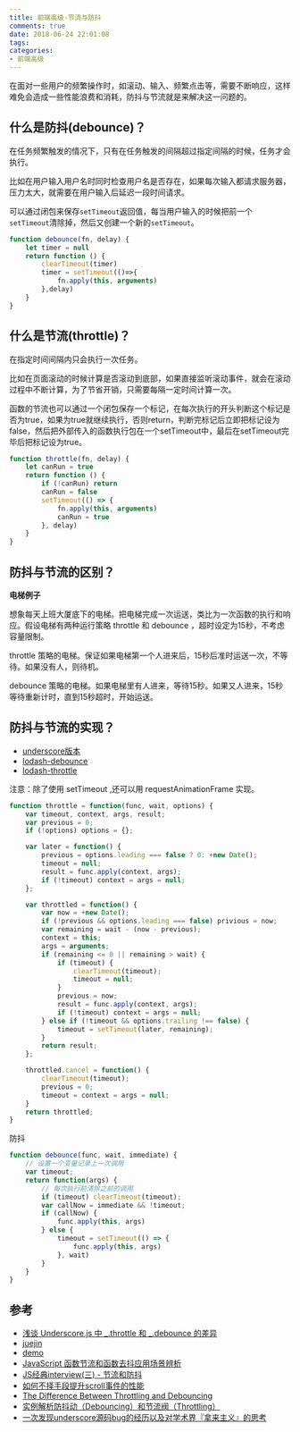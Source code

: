 ```yaml
---
title: 前端高级-节流与防抖
comments: true
date: 2018-06-24 22:01:08
tags:
categories:
- 前端高级
---
```


在面对一些用户的频繁操作时，如滚动、输入、频繁点击等，需要不断响应，这样难免会造成一些性能浪费和消耗，防抖与节流就是来解决这一问题的。
<!--more-->

## 什么是防抖(debounce)？

在任务频繁触发的情况下，只有在任务触发的间隔超过指定间隔的时候，任务才会执行。

比如在用户输入用户名时同时检查用户名是否存在，如果每次输入都请求服务器，压力太大，就需要在用户输入后延迟一段时间请求。

可以通过闭包来保存`setTimeout`返回值，每当用户输入的时候把前一个`setTimeout`清除掉，然后又创建一个新的`setTimeout`。

```js
function debounce(fn, delay) {
    let timer = null
    return function () {
        clearTimeout(timer)
        timer = setTimeout(()=>{
            fn.apply(this, arguments)
        },delay)
    }
}
```

## 什么是节流(throttle)？

在指定时间间隔内只会执行一次任务。

比如在页面滚动的时候计算是否滚动到底部，如果直接监听滚动事件，就会在滚动过程中不断计算，为了节省开销，只需要每隔一定时间计算一次。

函数的节流也可以通过一个闭包保存一个标记，在每次执行的开头判断这个标记是否为true，如果为true就继续执行，否则return，判断完标记后立即把标记设为false，然后把外部传入的函数执行包在一个setTimeout中，最后在setTimeout完毕后把标记设为true。

```js
function throttle(fn, delay) {
    let canRun = true
    return function () {
        if (!canRun) return 
        canRun = false
        setTimeout(() => {
            fn.apply(this, arguments)
            canRun = true
        }, delay)
    }
}
```

## 防抖与节流的区别？

**电梯例子**

想象每天上班大厦底下的电梯。把电梯完成一次运送，类比为一次函数的执行和响应。假设电梯有两种运行策略 throttle 和 debounce ，超时设定为15秒，不考虑容量限制。

throttle 策略的电梯。保证如果电梯第一个人进来后，15秒后准时运送一次，不等待。如果没有人，则待机。

debounce 策略的电梯。如果电梯里有人进来，等待15秒。如果又人进来，15秒等待重新计时，直到15秒超时，开始运送。

## 防抖与节流的实现？

- [underscore版本](https://github.com/jashkenas/underscore/blob/master/underscore.js)
- [lodash-debounce](https://github.com/lodash/lodash/blob/master/debounce.js)
- [lodash-throttle](https://github.com/lodash/lodash/blob/master/throttle.js)

注意：除了使用 setTimeout ,还可以用 requestAnimationFrame 实现。

```js
function throttle = function(func, wait, options) {
    var timeout, context, args, result;
    var previous = 0;
    if (!options) options = {};

    var later = function() {
        previous = options.leading === false ? 0: +new Date();
        timeout = null;
        result = func.apply(context, args);
        if (!timeout) context = args = null;
    };

    var throttled = function() {
        var now = +new Date();
        if (!previous && options.leading === false) privious = now;
        var remaining = wait - (now - previous);
        context = this;
        args = arguments;
        if (remaining <= 0 || remaining > wait) {
            if (timeout) {
                clearTimeout(timeout);
                timeout = null;
            }
            previous = now;
            result = func.apply(context, args);
            if (!timeout) context = args = null;
        } else if (!timeout && options.trailing !== false) {
            timeout = setTimeout(later, remaining);
        }
        return result;
    };

    throttled.cancel = function() {
        clearTimeout(timeout);
        previous = 0;
        timeout = context = args = null;
    }
    return throttled;
}
```
防抖
```js
function debounce(func, wait, immediate) {
    // 设置一个变量记录上一次调用
    var timeout;
    return function(args) {
        // 每次执行前清除之前的调用
        if (timeout) clearTimeout(timeout);
        var callNow = immediate && !timeout;
        if (callNow) {
            func.apply(this, args)
        } else {
            timeout = setTimeout(() => {
                func.apply(this, args)
            }, wait)
        }
    }
}
```

## 参考

- [浅谈 Underscore.js 中 _.throttle 和 _.debounce 的差异](https://blog.coding.net/blog/the-difference-between-throttle-and-debounce-in-underscorejs)
- [juejin](https://juejin.im/entry/58c0379e44d9040068dc952f)
- [demo](http://demo.nimius.net/debounce_throttle/)
- [JavaScript 函数节流和函数去抖应用场景辨析](https://github.com/hanzichi/underscore-analysis/issues/20)
- [JS经典interview(三) - 节流和防抖](https://github.com/ntscshen/ntscshen.github.io/issues/4)
- [如何不择手段提升scroll事件的性能](https://github.com/escawn/blog/issues/5)
- [The Difference Between Throttling and Debouncing](https://css-tricks.com/the-difference-between-throttling-and-debouncing/)
- [实例解析防抖动（Debouncing）和节流阀（Throttling）](https://jinlong.github.io/2016/04/24/Debouncing-and-Throttling-Explained-Through-Examples/)
- [一次发现underscore源码bug的经历以及对学术界『拿来主义』的思考](http://www.cnblogs.com/zichi/p/5331426.html)
